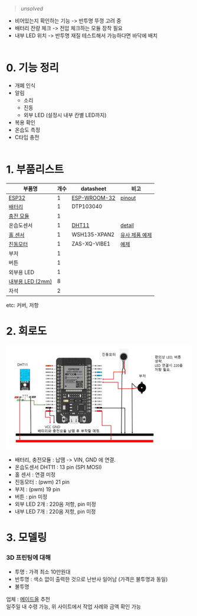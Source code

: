 > *unsolved*

* 비어있는지 확인하는 기능 -> 반투명 뚜껑 고려 중
* 배터리 잔량 체크 -> 전압 체크하는 모듈 장착 필요
* 내부 LED 위치 -> 반투명 재질 테스트해서 가능하다면 바닥에 배치
<br><br>
# 0. 기능 정리
* 개폐 인식
* 알림
    * 소리
    * 진동
    * 외부 LED (설정시 내부 칸별 LED까지)
* 복용 확인
* 온습도 측정
* C타입 충전
<br><br>

# 1. 부품리스트

|부품명|개수|datasheet|비고|
|---|---|---|---|
|[ESP32](https://mechasolution.com/shop/goods/goods_view.php?inflow=naverCheckout&goodsno=577245&NaPm=ct%3Dlk7wn8yo%7Cci%3Dcheckout%7Ctr%3Dppc%7Ctrx%3Dnull%7Chk%3D662cfa60a5264ec2c587c1b1c905d5b21609be4d)|1|[ESP-WROOM-32](https://www.espressif.com/sites/default/files/documentation/esp32-wroom-32_datasheet_en.pdf)|[pinout](https://www.studiopieters.nl/esp32-pinout/)|
|[배터리](https://www.devicemart.co.kr/goods/view?no=12710293&NaPm=ct%3Dlk7uzoh8%7Cci%3Dcheckout%7Ctr%3Dppc%7Ctrx%3Dnull%7Chk%3D01e099a8394dca5a8e5eaa4c50ad458c183a2c95)|1|DTP103040|
|[충전 모듈](https://mechasolution.com/shop/goods/goods_view.php?inflow=naverCheckout&goodsno=588193&NaPm=ct%3Dlk7vihg6%7Cci%3Dcheckout%7Ctr%3Dppc%7Ctrx%3Dnull%7Chk%3D2bfeab2ee8b2d277b83d5f2b7ae5859254e7fe4d)|1|
|온습도센서|1|[DHT11](https://components101.com/sensors/dht11-temperature-sensor)|[detail](https://www.mouser.com/datasheet/2/758/DHT11-Technical-Data-Sheet-Translated-Version-1143054.pdf)|
|[홀 센서](https://www.devicemart.co.kr/goods/view?no=29552&NaPm=ct%3Dlk7v7fpq%7Cci%3Dcheckout%7Ctr%3Dppc%7Ctrx%3Dnull%7Chk%3D3f5cbfc8faa321c937f3f73126735f37c6905b3f)|1|WSH135-XPAN2|[유사 제품 예제](https://samstory.coolschool.co.kr/zone/story/codingarray/streams/45101)|
|[진동모터](https://mechasolution.com/shop/goods/goods_view.php?inflow=naverCheckout&goodsno=330380&NaPm=ct%3Dlk7vg318%7Cci%3Dcheckout%7Ctr%3Dppc%7Ctrx%3Dnull%7Chk%3Da601f1a3d6b4585501abc2e8a20c4ba6e4194a09)|1|ZAS-XQ-VIBE1|[예제](https://cafe.naver.com/mechawiki/57)
|부저|1||
|버튼|1||
|외부용 LED|1||
|[내부용 LED (2mm)](https://mechasolution.com/shop/goods/goods_view.php?inflow=naverCheckout&goodsno=540594&NaPm=ct%3Dlk7vpp0d%7Cci%3Dcheckout%7Ctr%3Dppc%7Ctrx%3Dnull%7Chk%3D9f8a107c79bacf7e14b3938fcd8eddc3fc1a8f7b)|8||
|자석|2||

etc: 커버, 저항

# 2. 회로도

![회로도](./readme_img/회로도.jpg)

+ 배터리, 충전모듈 : 납땜 -> VIN, GND 에 연결.
+ 온습도센서 DHT11 : 13 pin (SPI MOSI)
+ 홀 센서 : 연결 미정
+ 진동모터 : (pwm) 21 pin
+ 부저 : (pwm) 19 pin
+ 버튼 : pin 미정
+ 외부 LED 2개 : 220옴 저항, pin 미정
+ 내부 LED 7개 : 220옴 저항, pin 미정

# 3. 모델링

### 3D 프린팅에 대해
* 투명 : 가격 최소 10만원대
* 반투명 : 색소 없이 출력한 것으로 난반사 일어남 (가격은 불투명과 동일)
* 불투명

업체 : [메이드올](https://madeall3d.com/page/service) 추천<br>
일주일 내 수령 가능, 위 사이트에서 작업 사례와 금액 확인 가능